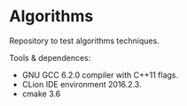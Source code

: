 # Algorithms
Repository to test algorithms techniques.

Tools & dependences:
 - GNU GCC 6.2.0 compiler with C++11 flags.
 - CLion IDE environment 2016.2.3.
 - cmake 3.6
